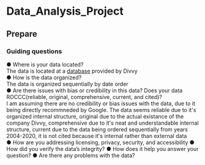 # Data_Analysis_Project

## Prepare   
### Guiding questions   
● Where is your data located?   
The data is located at a [database](https://divvy-tripdata.s3.amazonaws.com/index.html) provided by Divvy  
● How is the data organized?  
The data is organized sequentially by date order    
● Are there issues with bias or credibility in this data? Does your data ROCCC(reliable, original, comprehensive, current, and cited)?  
I am assuming there are no credibility or bias issues with the data, due to it being directly recommneded by Google. The data seems reliable due to it's organized internal structure, original due to the actual existance of the company Divvy, comprehensive due to it's neat and understandable internal structure, current due to the data being ordered sequentially from years 2004-2020, it is not cited because it's internal rather than external data   
● How are you addressing licensing, privacy, security, and accessibility
● How did you verify the data’s integrity?
● How does it help you answer your question?
● Are there any problems with the data?
